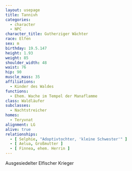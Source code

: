 ```yaml
---
layout: usepage
title: Tannivh
categories:
  - character
  - NPC
character_title: Gutherziger Wächter
race: Elfen
sex: m
birthday: 19.5.147
height: 1.93
weight: 85
shoulder_width: 48
waist: 76
hip: 90
muscle_mass: 35
affiliations:
  - Kinder des Waldes
functions:
  - Ehem. Wache im Tempel der Manaflamme
class: Waldläufer
subclasses:
  - Nachtstreicher
homes:
  - Teryvnat
alignment: LG
alive: true
relationships:
  - [ Selphie, "Adoptivtochter, 'kleine Schwester'" ]
  - [ Aelua, Großmutter ]
  - [ Finnea, ehem. Herrin ]
---
```


Ausgesiedelter Elfischer Krieger